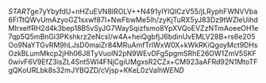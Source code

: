 $START$ge7yYbyfdU+nHZuEVN8IROLV++N491ylYlQlCzV55/jLRyphFWNVVba6FlTtQWvUmAzyoGZ1sxwf87l+NwFbwMe5Ih/zyKjTuRX5yJ83Dz9tWZleUihdMIrxelfRH2d4k3bep18B5vSyJG7WaySqizfsmo8YpXVQoEVZzNTmAoeeOH1e7qp5Q5mBnGi3PKshkrz2eNcsI/w4A+heiQgbfjJ6bdinUvEMLV28B+rs6e205Oo9NaYTGvRM9hLJsD0maiZr84MRuAmfTrlWxW0X+kWkRKiQgoyMct9DHsOzkBLumMkcp2jHh06J8TyVuolN2pN9WEvDFgSpgmSRhE26OW1ZmV5SKF0wivF6V9EfZ3isZL4Snt5Wl4FNjCgiUMgxsR2CZx+CM923aAFRd92N1MtoTFgQKoURLbk8s32mJYBQZD/cVjsp+KKeL0zVaIhW$END$